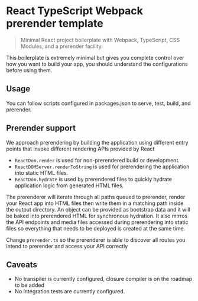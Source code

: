 # React TypeScript Webpack prerender template

> Minimal React project boilerplate with Webpack, TypeScript, CSS Modules, and a prerender facility.

This boilerplate is extremely minimal but gives you complete control over how you want to build your app, you should understand the configurations before using them.

## Usage

You can follow scripts configured in packages.json to serve, test, build, and prerender.

## Prerender support

We approach prerendering by building the application using different entry points that invoke different rendering APIs provided by React

- `ReactDom.render` is used for non-prerendered build or development.
- `ReactDOMServer.renderToString` is used for prerendering the application into static HTML files.
- `ReactDom.hydrate` is used by prerendered files to quickly hydrate application logic from generated HTML files.

The prerenderer will iterate through all paths queued to prerender, render your React app into HTML files then write them in a matching path inside the output directory. An object can be provided as bootstrap data and it will be baked into prerendered HTML for synchronous hydration. It also mirros the API endpoints and media files accessed during prerendering into static files so everything that needs to be deployed is created at the same time.

Change `prerender.ts` so the prerenderer is able to discover all routes you intend to prerender and access your API correctly

## Caveats

- No transpiler is currently configured, closure compiler is on the roadmap to be added
- No integration tests are currently configured.
